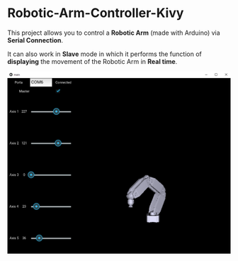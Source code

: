 # Robotic-Arm-Controller-Kivy

This project allows you to control a **Robotic Arm** (made with Arduino) via **Serial Connection**.

It can also work in **Slave** mode in which it performs the function of **displaying** the movement of the Robotic Arm in **Real time**.

![plot](./example_images/example1.PNG)


